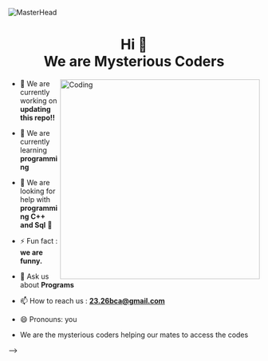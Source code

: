 ![MasterHead](https://user-images.githubusercontent.com/90236635/232446433-d5540fa2-fe28-4bb8-b929-cdb51fe61336.gif)
<h1 align="center">Hi 👋<br> We are Mysterious Coders</h1>
<img align="right" alt="Coding" width="400" src="https://cdn.dribbble.com/users/2401141/screenshots/5487982/media/9a946a4bf36643b0b9c7ece0eb478f83.gif">






- 🔭 We are currently working on **updating this repo!!**

- 🌱 We are currently learning **programming**

- 🤝 We are looking for help with **programming C++ and Sql** 👯

- ⚡ Fun fact : **we are funny.**

- 💬 Ask us about **Programs**

- 📫 How to reach us : **23.26bca@gmail.com**
- 😄 Pronouns: you
- <p>We are the mysterious coders helping our mates to access the codes</p>
-->
